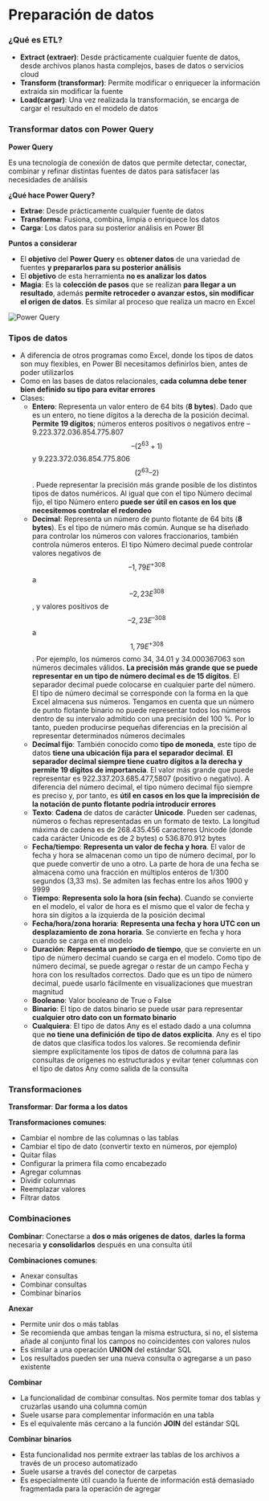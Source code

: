 # Preparación de datos

### ¿Qué es ETL?

* **Extract (extraer)**: Desde prácticamente cualquier fuente de datos, desde archivos planos hasta complejos, bases de datos o servicios cloud&#x20;
* **Transform (transformar)**: Permite modificar o enriquecer la información extraída sin modificar la fuente&#x20;
* **Load(cargar)**: Una vez realizada la transformación, se encarga de cargar el resultado en el modelo de datos

### Transformar datos con Power Query

**Power Query**

Es una tecnología de conexión de datos que permite detectar, conectar, combinar y refinar distintas fuentes de datos para satisfacer las necesidades de análisis

**¿Qué hace Power Query?**

* **Extrae**: Desde prácticamente cualquier fuente de datos
* **Transforma**: Fusiona, combina, limpia o enriquece los datos
* **Carga**: Los datos para su posterior análisis en Power BI

**Puntos a considerar**

* El **objetivo** del **Power Query** es **obtener datos** de una variedad de fuentes **y prepararlos para su posterior análisis**
* El **objetivo** de esta herramienta **no es analizar los datos**
* **Magia**: Es la **colección de pasos** que se realizan **para llegar a un resultado**, además **permite retroceder o avanzar estos, sin modificar el origen de datos**. Es similar al proceso que realiza un macro en Excel

![Power Query](https://i.imgur.com/zIjUUnw.jpg)

### Tipos de datos

* A diferencia de otros programas como Excel, donde los tipos de datos son muy flexibles, en Power BI necesitamos definirlos bien, antes de poder utilizarlos
* Como en las bases de datos relacionales, **cada columna debe tener bien definido su tipo para evitar errores**
* Clases:
  * **Entero**: Representa un valor entero de 64 bits (**8 bytes**). Dado que es un entero, no tiene dígitos a la derecha de la posición decimal. **Permite 19 dígitos**; números enteros positivos o negativos entre – 9.223.372.036.854.775.807 $$– (2^{63}+1)$$y 9.223.372.036.854.775.806 $$(2^{63} – 2)$$. Puede representar la precisión más grande posible de los distintos tipos de datos numéricos. Al igual que con el tipo Número decimal fijo, el tipo Número entero **puede ser útil en casos en los que necesitemos controlar el redondeo**
  * **Decimal**: Representa un número de punto flotante de 64 bits (**8 bytes**). Es el tipo de número más común. Aunque se ha diseñado para controlar los números con valores fraccionarios, también controla números enteros. El tipo Número decimal puede controlar valores negativos de $$– 1,79E^{+308}$$ a $$– 2,23E ^{308}$$, y valores positivos de $$– 2,23E^{–308}$$ a $$1,79E^{+308}$$. Por ejemplo, los números como 34, 34.01 y 34.000367063 son números decimales válidos. **La precisión más grande que se puede representar en un tipo de número decimal es de 15 dígitos**. El separador decimal puede colocarse en cualquier parte del número. El tipo de número decimal se corresponde con la forma en la que Excel almacena sus números. Tengamos en cuenta que un número de punto flotante binario no puede representar todos los números dentro de su intervalo admitido con una precisión del 100 %. Por lo tanto, pueden producirse pequeñas diferencias en la precisión al representar determinados números decimales
  * **Decimal fijo**: También conocido como **tipo de moneda**, este tipo de datos **tiene una ubicación fija para el separador decimal**. **El separador decimal siempre tiene cuatro dígitos a la derecha y permite 19 dígitos de importancia**. El valor más grande que puede representar es 922.337.203.685.477,5807 (positivo o negativo). A diferencia del número decimal, el tipo número decimal fijo siempre es preciso y, por tanto, es **útil en casos en los que la imprecisión de la notación de punto flotante podría introducir errores**
  * **Texto**: **Cadena** de datos de carácter **Unicode**. Pueden ser cadenas, números o fechas representadas en un formato de texto. La longitud máxima de cadena es de 268.435.456 caracteres Unicode (donde cada carácter Unicode es de 2 bytes) o 536.870.912 bytes
  * **Fecha/tiempo**: **Representa un valor de fecha y hora**. El valor de fecha y hora se almacenan como un tipo de número decimal, por lo que puede convertir de uno a otro. La parte de hora de una fecha se almacena como una fracción en múltiplos enteros de 1/300 segundos (3,33 ms). Se admiten las fechas entre los años 1900 y 9999
  * **Tiempo**: **Representa solo la hora (sin fecha)**. Cuando se convierte en el modelo, el valor de hora es el mismo que el valor de fecha y hora sin dígitos a la izquierda de la posición decimal
  * **Fecha/hora/zona horaria**: **Representa una fecha y hora UTC con un desplazamiento de zona horaria**. Se convierte en fecha y hora cuando se carga en el modelo
  * **Duración**: **Representa un período de tiempo**, que se convierte en un tipo de número decimal cuando se carga en el modelo. Como tipo de número decimal, se puede agregar o restar de un campo Fecha y hora con los resultados correctos. Dado que es un tipo de número decimal, puede usarlo fácilmente en visualizaciones que muestran magnitud
  * **Booleano**: Valor booleano de True o False
  * **Binario**: El tipo de datos binario se puede usar para representar **cualquier otro dato con un formato binario**
  * **Cualquiera**: El tipo de datos Any es el estado dado a una columna que **no tiene una definición de tipo de datos explícita**. Any es el tipo de datos que clasifica todos los valores. Se recomienda definir siempre explícitamente los tipos de datos de columna para las consultas de orígenes no estructurados y evitar tener columnas con el tipo de datos Any como salida de la consulta

### Transformaciones

**Transformar**: **Dar forma a los datos**

**Transformaciones comunes**:

* Cambiar el nombre de las columnas o las tablas
* Cambiar el tipo de dato (convertir texto en números, por ejemplo)
* Quitar filas
* Configurar la primera fila como encabezado
* Agregar columnas
* Dividir columnas
* Reemplazar valores
* Filtrar datos

### Combinaciones

**Combinar**: Conectarse a **dos o más orígenes de datos**, **darles la forma** necesaria **y consolidarlos** después en una consulta útil

**Combinaciones comunes**:

* Anexar consultas
* Combinar consultas
* Combinar binarios

**Anexar**

* Permite unir dos o más tablas
* Se recomienda que ambas tengan la misma estructura, si no, el sistema añade al conjunto final los campos no coincidentes con valores nulos
* Es similar a una operación **UNION** del estándar SQL
* Los resultados pueden ser una nueva consulta o agregarse a un paso existente

**Combinar**

* La funcionalidad de combinar consultas. Nos permite tomar dos tablas y cruzarlas usando una columna común
* Suele usarse para complementar información en una tabla
* Es el equivalente más cercano a la función **JOIN** del estándar SQL

**Combinar binarios**

* Esta funcionalidad nos permite extraer las tablas de los archivos a través de un proceso automatizado
* Suele usarse a través del conector de carpetas
* Es especialmente útil cuando la fuente de información está demasiado fragmentada para la operación de agregar
